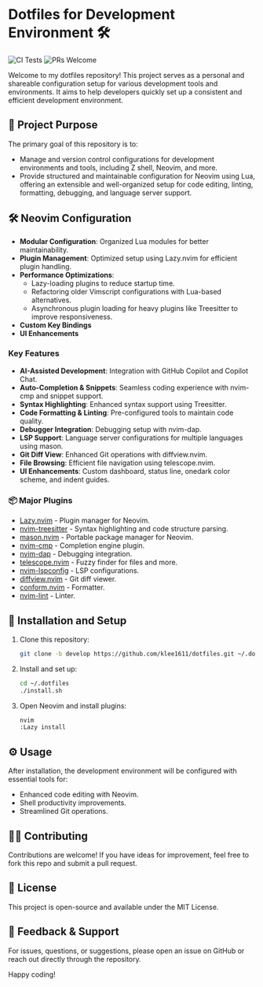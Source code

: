# Dotfiles for Development Environment 🛠️
![CI Tests](https://github.com/klee1611/dotfiles/actions/workflows/ci.yml/badge.svg)
![PRs Welcome](https://img.shields.io/badge/PRs-welcome-brightgreen.svg?style=flat-square)

Welcome to my dotfiles repository! This project serves as a personal and shareable configuration setup for various development tools and environments. It aims to help developers quickly set up a consistent and efficient development environment.

## 🚀 Project Purpose

The primary goal of this repository is to:

- Manage and version control configurations for development environments and tools, including Z shell, Neovim, and more.
- Provide structured and maintainable configuration for Neovim using Lua, offering an extensible and well-organized setup for code editing, linting, formatting, debugging, and language server support.

## 🛠️ Neovim Configuration

- **Modular Configuration**: Organized Lua modules for better maintainability.
- **Plugin Management**: Optimized setup using Lazy.nvim for efficient plugin handling.
- **Performance Optimizations**:
  - Lazy-loading plugins to reduce startup time.
  - Refactoring older Vimscript configurations with Lua-based alternatives.
  - Asynchronous plugin loading for heavy plugins like Treesitter to improve responsiveness.
- **Custom Key Bindings**
- **UI Enhancements**

### Key Features

- **AI-Assisted Development**: Integration with GitHub Copilot and Copilot Chat.
- **Auto-Completion & Snippets**: Seamless coding experience with nvim-cmp and snippet support.
- **Syntax Highlighting**: Enhanced syntax support using Treesitter.
- **Code Formatting & Linting**: Pre-configured tools to maintain code quality.
- **Debugger Integration**: Debugging setup with nvim-dap.
- **LSP Support**: Language server configurations for multiple languages using mason.
- **Git Diff View**: Enhanced Git operations with diffview.nvim.
- **File Browsing**: Efficient file navigation using telescope.nvim.
- **UI Enhancements**: Custom dashboard, status line, onedark color scheme, and indent guides.

### 📦 Major Plugins

- [Lazy.nvim](https://github.com/folke/lazy.nvim) - Plugin manager for Neovim.
- [nvim-treesitter](https://github.com/nvim-treesitter/nvim-treesitter) - Syntax highlighting and code structure parsing.
- [mason.nvim](https://github.com/williamboman/mason.nvim) - Portable package manager for Neovim.
- [nvim-cmp](https://github.com/hrsh7th/nvim-cmp) - Completion engine plugin.
- [nvim-dap](https://github.com/mfussenegger/nvim-dap) - Debugging integration.
- [telescope.nvim](https://github.com/nvim-telescope/telescope.nvim) - Fuzzy finder for files and more.
- [nvim-lspconfig](https://github.com/neovim/nvim-lspconfig) - LSP configurations.
- [diffview.nvim](https://github.com/sindrets/diffview.nvim) - Git diff viewer.
- [conform.nvim](https://github.com/stevearc/conform.nvim) - Formatter.
- [nvim-lint](https://github.com/mfussenegger/nvim-lint) - Linter.

## 🔧 Installation and Setup

1. Clone this repository:

   ```bash
   git clone -b develop https://github.com/klee1611/dotfiles.git ~/.dotfiles
   ```

2. Install and set up:

   ```bash
   cd ~/.dotfiles
   ./install.sh
   ```

3. Open Neovim and install plugins:

   ```bash
   nvim
   :Lazy install
   ```

## ⚙️  Usage

After installation, the development environment will be configured with essential tools for:

- Enhanced code editing with Neovim.
- Shell productivity improvements.
- Streamlined Git operations.

## 🧑‍💻 Contributing

Contributions are welcome! If you have ideas for improvement, feel free to fork this repo and submit a pull request.

## 📜 License

This project is open-source and available under the MIT License.

## 💬 Feedback & Support

For issues, questions, or suggestions, please open an issue on GitHub or reach out directly through the repository.

Happy coding!

